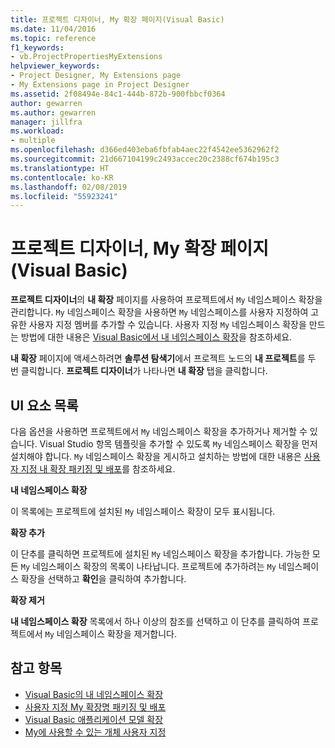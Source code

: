 ```yaml
---
title: 프로젝트 디자이너, My 확장 페이지(Visual Basic)
ms.date: 11/04/2016
ms.topic: reference
f1_keywords:
- vb.ProjectPropertiesMyExtensions
helpviewer_keywords:
- Project Designer, My Extensions page
- My Extensions page in Project Designer
ms.assetid: 2f08494e-84c1-444b-872b-900fbbcf0364
author: gewarren
ms.author: gewarren
manager: jillfra
ms.workload:
- multiple
ms.openlocfilehash: d366ed403eba6fbfab4aec22f4542ee5362962f2
ms.sourcegitcommit: 21d667104199c2493accec20c2388cf674b195c3
ms.translationtype: HT
ms.contentlocale: ko-KR
ms.lasthandoff: 02/08/2019
ms.locfileid: "55923241"
---
```

# <a name="my-extensions-page-project-designer-visual-basic"></a>프로젝트 디자이너, My 확장 페이지(Visual Basic)
**프로젝트 디자이너**의 **내 확장** 페이지를 사용하여 프로젝트에서 `My` 네임스페이스 확장을 관리합니다. `My` 네임스페이스 확장을 사용하면 `My` 네임스페이스를 사용자 지정하여 고유한 사용자 지정 멤버를 추가할 수 있습니다. 사용자 지정 `My` 네임스페이스 확장을 만드는 방법에 대한 내용은 [Visual Basic에서 내 네임스페이스 확장](/dotnet/visual-basic/developing-apps/customizing-extending-my/extending-the-my-namespace)을 참조하세요.

 **내 확장** 페이지에 액세스하려면 **솔루션 탐색기**에서 프로젝트 노드의 **내 프로젝트**를 두 번 클릭합니다. **프로젝트 디자이너**가 나타나면 **내 확장** 탭을 클릭합니다.

## <a name="uielement-list"></a>UI 요소 목록
 다음 옵션을 사용하면 프로젝트에서 `My` 네임스페이스 확장을 추가하거나 제거할 수 있습니다. Visual Studio 항목 템플릿을 추가할 수 있도록 `My` 네임스페이스 확장을 먼저 설치해야 합니다. `My` 네임스페이스 확장을 게시하고 설치하는 방법에 대한 내용은 [사용자 지정 내 확장 패키징 및 배포](/dotnet/visual-basic/developing-apps/customizing-extending-my/packaging-and-deploying-custom-my-extensions)를 참조하세요.

 **내 네임스페이스 확장**

 이 목록에는 프로젝트에 설치된 `My` 네임스페이스 확장이 모두 표시됩니다.

 **확장 추가**

 이 단추를 클릭하면 프로젝트에 설치된 `My` 네임스페이스 확장을 추가합니다. 가능한 모든 `My` 네임스페이스 확장의 목록이 나타납니다. 프로젝트에 추가하려는 `My` 네임스페이스 확장을 선택하고 **확인**을 클릭하여 추가합니다.

 **확장 제거**

 **내 네임스페이스 확장** 목록에서 하나 이상의 참조를 선택하고 이 단추를 클릭하여 프로젝트에서 `My` 네임스페이스 확장을 제거합니다.

## <a name="see-also"></a>참고 항목

- [Visual Basic의 내 네임스페이스 확장](/dotnet/visual-basic/developing-apps/customizing-extending-my/extending-the-my-namespace)
- [사용자 지정 My 확장명 패키징 및 배포](/dotnet/visual-basic/developing-apps/customizing-extending-my/packaging-and-deploying-custom-my-extensions)
- [Visual Basic 애플리케이션 모델 확장](/dotnet/visual-basic/developing-apps/customizing-extending-my/extending-the-visual-basic-application-model)
- [My에 사용할 수 있는 개체 사용자 지정](/dotnet/visual-basic/developing-apps/customizing-extending-my/customizing-which-objects-are-available-in-my)